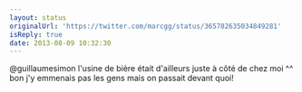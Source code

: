 ```yaml
---
layout: status
originalUrl: 'https://twitter.com/marcgg/status/365782635034849281'
isReply: true
date: 2013-08-09 10:32:30
---
```


@guillaumesimon l'usine de bière était d'ailleurs juste à côté de chez moi ^^ bon j'y emmenais pas les gens mais on passait devant quoi!
